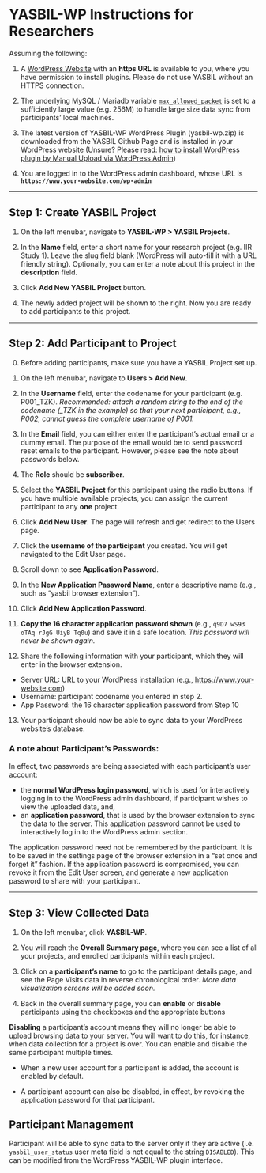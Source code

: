 # YASBIL-WP Instructions for Researchers

Assuming the following:

1. A [WordPress Website](https://wordpress.org/download/) with an **https URL** is available to you, where you have permission to install plugins. Please do not use YASBIL without an HTTPS connection.

2. The underlying MySQL / Mariadb variable [`max_allowed_packet`](https://mariadb.com/kb/en/server-system-variables/#max_allowed_packet) is set to a sufficiently large value (e.g. 256M) to handle large size data sync from participants’ local machines.

3. The latest version of YASBIL-WP WordPress Plugin (yasbil-wp.zip) is downloaded from the YASBIL Github Page and is installed in your WordPress website (Unsure? Please read: [how to install WordPress plugin by Manual Upload via WordPress Admin](https://wordpress.org/support/article/managing-plugins/#manual-upload-via-wordpress-admin))

4. You are logged in to the WordPress admin dashboard, whose URL is 
**`https://www.your-website.com/wp-admin`**

----
## Step 1: Create YASBIL Project
1. On the left menubar, navigate to **YASBIL-WP > YASBIL Projects**.

2. In the **Name** field, enter a short name for your research project (e.g. IIR Study 1). Leave the slug field blank (WordPress will auto-fill it with a URL friendly string). Optionally, you can enter a note about this project in the **description** field.

3. Click **Add New YASBIL Project** button.

4. The newly added project will be shown to the right. Now you are ready to add participants to this project.



----
## Step 2: Add Participant to Project

0. Before adding participants, make sure you have a YASBIL Project set up.

1. On the left menubar, navigate to **Users > Add New**.

2. In the **Username** field, enter the codename for your participant (e.g. P001_TZK).
  _Recommended: attach a random string to the end of the codename (\_TZK  in the example) so that your next participant, e.g., P002, cannot guess the complete username of P001._

3. In the **Email** field, you can either enter the participant’s actual email or a dummy email. The purpose of the email would be to send password reset emails to the participant. However, please see the note about passwords below.

4. The **Role** should be **subscriber**.

5. Select the **YASBIL Project** for this participant using the radio buttons. If you have multiple available projects, you can assign the current participant to any **one** project.

6. Click **Add New User**. The page will refresh and get redirect to the Users page.

7. Click the **username of the participant** you created. You will get navigated to the Edit User page.

8. Scroll down to see **Application Password**.

9. In the **New Application Password Name**, enter a descriptive name (e.g.,  such as “yasbil browser extension”).

10. Click **Add New Application Password**.

11. **Copy the 16 character application password shown** (e.g., `q9D7 wS93 oTAq rJgG UiyB Tq0u`) and save it in a safe location. _This password will never be shown again._

12. Share the following information with your participant, which they will enter in the browser extension.

  * Server URL: URL to your WordPress installation (e.g., https://www.your-website.com)
  * Username: participant codename you entered in step 2.
  * App Password: the 16 character application password from Step 10


13. Your participant should now be able to sync data to your WordPress website’s database.

 
### A note about Participant’s Passwords:
In effect, two passwords are being associated with each participant’s user account:

- the **normal WordPress login password**, which is used for interactively logging in to the WordPress admin dashboard, if participant wishes to view the uploaded data, and,
- an **application password**, that is used by the browser extension to sync the data to the server. This application password cannot be used to interactively log in to the WordPress admin section.

The application password need not be remembered by the participant. It is to be saved in the settings page of the browser extension in a “set once and forget it” fashion. If the application password is compromised, you can revoke it from the Edit User screen, and generate a new application password to share with your participant.

----
## Step 3: View Collected Data

1. On the left menubar, click **YASBIL-WP**.

2. You will reach the **Overall Summary page**, where you can see a list of all your projects, and enrolled participants within each project.

3. Click on a **participant’s name** to go to the participant details page, and see the Page Visits data in reverse chronological order. _More data visualization screens will be added soon._

 
4. Back in the overall summary page, you can **enable** or **disable** participants using the checkboxes and the appropriate buttons

**Disabling** a participant’s account means they will no longer be able to upload browsing data to your server. You will want to do this, for instance, when data collection for a project is over. You can enable and disable the same participant multiple times.

- When a new user account for a participant is added, the account is enabled by default.

- A participant account can also be disabled, in effect, by revoking the application password for that participant.

## Participant Management
Participant will be able to sync data to the server only if they are active 
(i.e. `yasbil_user_status` user meta field is not equal to the string `DISABLED`). 
This can be modified from the WordPress YASBIL-WP plugin interface.
